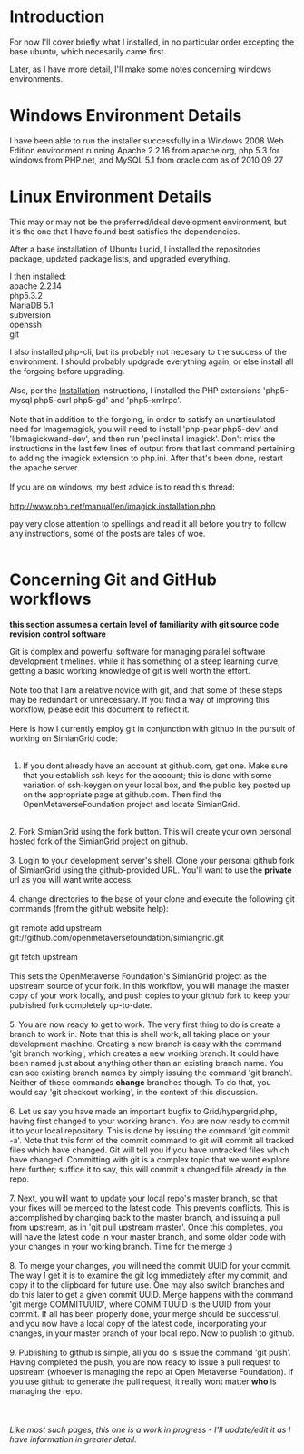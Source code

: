 # **Introduction** #

For now I'll cover briefly what I installed, in no particular order excepting the base ubuntu, which necesarily came first.

Later, as I have more detail, I'll make some notes concerning windows environments.

# **Windows Environment Details** #

I have been able to run the installer successfully in a Windows 2008 Web Edition environment running Apache 2.2.16 from apache.org, php 5.3 for windows from PHP.net, and MySQL 5.1 from oracle.com as of 2010 09 27


# **Linux Environment Details** #

This may or may not be the preferred/ideal development environment, but it's the one that I have found best satisfies the dependencies.

After a base installation of Ubuntu Lucid, I installed the repositories package, updated package lists, and upgraded everything.

I then installed:<br>
apache 2.2.14<br>
php5.3.2<br>
MariaDB 5.1<br>
subversion<br>
openssh<br>
git<br>

I also installed php-cli, but its probably not necesary to the success of the environment. I should probably updgrade everything again, or else install all the forgoing before upgrading.<br>
<br>
Also, per the <a href='Installation.md'>Installation</a> instructions, I installed the PHP extensions 'php5-mysql php5-curl php5-gd' and 'php5-xmlrpc'.<br>
<br>
Note that in addition to the forgoing, in order to satisfy an unarticulated need for Imagemagick, you will need to install 'php-pear php5-dev' and 'libmagickwand-dev', and then run 'pecl install imagick'. Don't miss the instructions in the last few lines of output from that last command pertaining to adding the imagick extension to php.ini. After that's been done, restart the apache server.<br>
<br>
If you are on windows, my best advice is to read this thread:<br>
<br>
<a href='http://www.php.net/manual/en/imagick.installation.php'>http://www.php.net/manual/en/imagick.installation.php</a>

pay very close attention to spellings and read it all before you try to follow any instructions, some of the posts are tales of woe.<br>
<br>
<h1><b>Concerning Git and GitHub workflows</b></h1>

<b>this section assumes a certain level of familiarity with git source code revision control software</b>

Git is complex and powerful software for managing parallel software development timelines.  while it has something of a steep learning curve, getting a basic working knowledge of git is well worth the effort.<br>
<br>
Note too that I am a relative novice with git, and that some of these steps may be redundant or unnecessary. If you find a way of improving this workflow, please edit this document to reflect it.<br>
<br>
Here is how I currently employ git in conjunction with github in the pursuit of working on SimianGrid code:<br>
<br>
1. If you dont already have an account at github.com, get one. Make sure that you establish ssh keys for the account; this is done with some variation of ssh-keygen on your local box, and the public key posted up on the appropriate page at github.com. Then find the OpenMetaverseFoundation project and locate SimianGrid.<br>
<br>
2. Fork SimianGrid using the fork button. This will create your own personal hosted fork of the SimianGrid project on github.<br>
<br>
3. Login to your development server's shell. Clone your personal github fork of SimianGrid using the github-provided URL. You'll want to use the <b>private</b> url as you will want write access.<br>
<br>
4. change directories to the base of your clone and execute the following git commands (from the github website help):<br>
<br>
git remote add upstream git://github.com/openmetaversefoundation/simiangrid.git<br>
<br>
git fetch upstream<br>
<br>
This sets the OpenMetaverse Foundation's SimianGrid project as the upstream source of your fork. In this workflow, you will manage the master copy of your work locally, and push copies to your github fork to keep your published fork completely up-to-date.<br>
<br>
5. You are now ready to get to work. The very first thing to do is create a branch to work in. Note that this is shell work, all taking place on your development machine. Creating a new branch is easy with the command 'git branch working', which creates a new working branch. It could have been named just about anything other than an existing branch name. You can see existing branch names by simply issuing the command 'git branch'. Neither of these commands <b>change</b> branches though. To do that, you would say 'git checkout working', in the context of this discussion.<br>
<br>
6. Let us say you have made an important bugfix to Grid/hypergrid.php, having first changed to your working branch. You are now ready to commit it to your local repository. This is done by issuing the command 'git commit -a'. Note that this form of the commit command to git will commit all tracked files which have changed. Git will tell you if you have untracked files which have changed. Committing with git is a complex topic that we wont explore here further; suffice it to say, this will commit a changed file already in the repo.<br>
<br>
7. Next, you will want to update your local repo's master branch, so that your fixes will be merged to the latest code. This prevents conflicts. This is accomplished by changing back to the master branch, and issuing a pull from upstream, as in 'git pull upstream master'. Once this completes, you will have the latest code in your master branch, and some older code with your changes in your working branch. Time for the merge :)<br>
<br>
8. To merge your changes, you will need the commit UUID for your commit. The way I get it is to examine the git log immediately after my commit, and copy it to the clipboard for future use. One may also switch branches and do this later to get a given commit UUID. Merge happens with the command 'git merge COMMITUUID', where COMMITUUID is the UUID from your commit. If all has been properly done, your merge should be successful, and you now have a local copy of the latest code, incorporating your changes, in your master branch of your local repo. Now to publish to github.<br>
<br>
9. Publishing to github is simple, all you do is issue the command 'git push'. Having completed the push, you are now ready to issue a pull request to upstream (whoever is managing the repo at Open Metaverse Foundation). If you use github to generate the pull request, it really wont matter <b>who</b> is managing the repo.<br>
<br>
<br>
<br>
<i>Like most such pages, this one is a work in progress - I'll update/edit it as I have information in greater detail.</i>